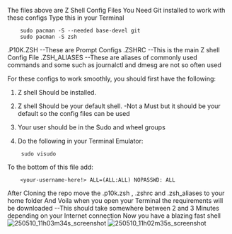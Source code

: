 The files above are Z Shell Config Files 
You Need Git installed to work with these configs
Type this in your Terminal 

        sudo pacman -S --needed base-devel git 
        sudo pacman -S zsh
        
.P10K.ZSH      --These are Prompt Configs
.ZSHRC        --This is the main Z shell Config File
.ZSH_ALIASES  --These are aliases of commonly used commands and some such as journalctl and dmesg are not so often used


For these configs to work smoothly, you should first have the following:
1. Z shell Should be installed.
2. Z shell Should be your default shell.  -Not a Must but it should be your default so the config files can be used
3. Your user should be in the Sudo and wheel groups
4. Do the following in your Terminal Emulator:

        sudo visudo
   
To the bottom of this file add:

        <your-username-here!> ALL=(ALL:ALL) NOPASSWD: ALL
        
After Cloning the repo move the .p10k.zsh , .zshrc and .zsh_aliases to your home folder
And Voila when you open your Terminal the requirements will be downloaded --This should take somewhere between 2 and 3 Minutes depending on your Internet connection
Now you have a blazing fast shell![250510_11h03m34s_screenshot](https://github.com/user-attachments/assets/363efbc5-a786-47c1-bb02-4be9170230e9)
![250510_11h02m35s_screenshot](https://github.com/user-attachments/assets/e52f6a88-6548-4b7b-b600-d48bcbe5d941)


